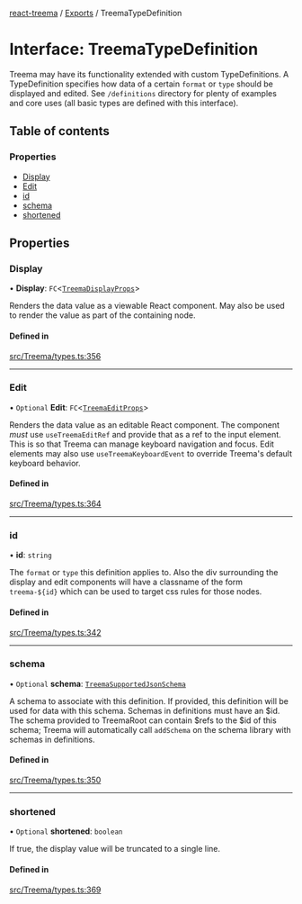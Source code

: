 [react-treema](../README.md) / [Exports](../modules.md) / TreemaTypeDefinition

# Interface: TreemaTypeDefinition

Treema may have its functionality extended with custom TypeDefinitions. A TypeDefinition
specifies how data of a certain `format` or `type` should be displayed and edited. See
`/definitions` directory for plenty of examples and core uses (all basic types are defined
with this interface).

## Table of contents

### Properties

- [Display](TreemaTypeDefinition.md#display)
- [Edit](TreemaTypeDefinition.md#edit)
- [id](TreemaTypeDefinition.md#id)
- [schema](TreemaTypeDefinition.md#schema)
- [shortened](TreemaTypeDefinition.md#shortened)

## Properties

### Display

• **Display**: `FC`<[`TreemaDisplayProps`](TreemaDisplayProps.md)\>

Renders the data value as a viewable React component. May also be used to render
the value as part of the containing node.

#### Defined in

[src/Treema/types.ts:356](https://github.com/sderickson/react-treema/blob/3868d5e/src/Treema/types.ts#L356)

___

### Edit

• `Optional` **Edit**: `FC`<[`TreemaEditProps`](TreemaEditProps.md)\>

Renders the data value as an editable React component. The component *must* use
`useTreemaEditRef` and provide that as a ref to the input element. This is so that
Treema can manage keyboard navigation and focus. Edit elements may also use
`useTreemaKeyboardEvent` to override Treema's default keyboard behavior.

#### Defined in

[src/Treema/types.ts:364](https://github.com/sderickson/react-treema/blob/3868d5e/src/Treema/types.ts#L364)

___

### id

• **id**: `string`

The `format` or `type` this definition applies to. Also the div surrounding the display
and edit components will have a classname of the form `treema-${id}` which can be used
to target css rules for those nodes.

#### Defined in

[src/Treema/types.ts:342](https://github.com/sderickson/react-treema/blob/3868d5e/src/Treema/types.ts#L342)

___

### schema

• `Optional` **schema**: [`TreemaSupportedJsonSchema`](TreemaSupportedJsonSchema.md)

A schema to associate with this definition. If provided, this definition will be used
for data with this schema. Schemas in definitions must have an $id. The schema
provided to TreemaRoot can contain $refs to the $id of this schema; Treema will automatically
call `addSchema` on the schema library with schemas in definitions.

#### Defined in

[src/Treema/types.ts:350](https://github.com/sderickson/react-treema/blob/3868d5e/src/Treema/types.ts#L350)

___

### shortened

• `Optional` **shortened**: `boolean`

If true, the display value will be truncated to a single line.

#### Defined in

[src/Treema/types.ts:369](https://github.com/sderickson/react-treema/blob/3868d5e/src/Treema/types.ts#L369)
